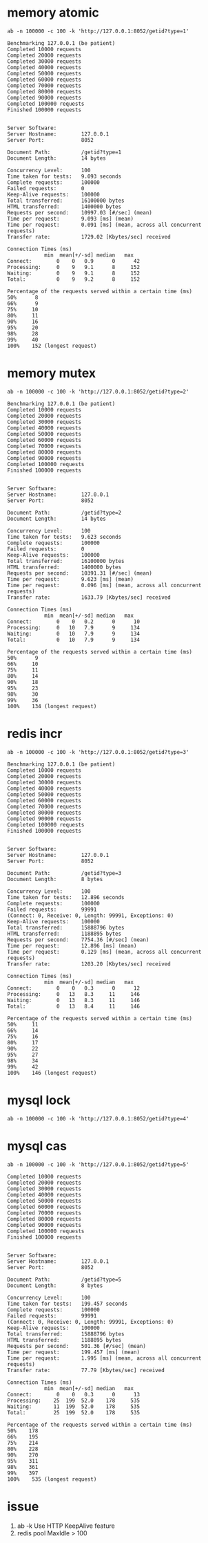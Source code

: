 #   memory atomic
    ab -n 100000 -c 100 -k 'http://127.0.0.1:8052/getid?type=1'

    Benchmarking 127.0.0.1 (be patient)
    Completed 10000 requests
    Completed 20000 requests
    Completed 30000 requests
    Completed 40000 requests
    Completed 50000 requests
    Completed 60000 requests
    Completed 70000 requests
    Completed 80000 requests
    Completed 90000 requests
    Completed 100000 requests
    Finished 100000 requests


    Server Software:
    Server Hostname:        127.0.0.1
    Server Port:            8052

    Document Path:          /getid?type=1
    Document Length:        14 bytes

    Concurrency Level:      100
    Time taken for tests:   9.093 seconds
    Complete requests:      100000
    Failed requests:        0
    Keep-Alive requests:    100000
    Total transferred:      16100000 bytes
    HTML transferred:       1400000 bytes
    Requests per second:    10997.03 [#/sec] (mean)
    Time per request:       9.093 [ms] (mean)
    Time per request:       0.091 [ms] (mean, across all concurrent requests)
    Transfer rate:          1729.02 [Kbytes/sec] received

    Connection Times (ms)
                min  mean[+/-sd] median   max
    Connect:        0    0   0.9      0      42
    Processing:     0    9   9.1      8     152
    Waiting:        0    9   9.1      8     152
    Total:          0    9   9.2      8     152

    Percentage of the requests served within a certain time (ms)
    50%      8
    66%      9
    75%     10
    80%     11
    90%     16
    95%     20
    98%     28
    99%     40
    100%    152 (longest request)
#   memory mutex
    ab -n 100000 -c 100 -k 'http://127.0.0.1:8052/getid?type=2'

    Benchmarking 127.0.0.1 (be patient)
    Completed 10000 requests
    Completed 20000 requests
    Completed 30000 requests
    Completed 40000 requests
    Completed 50000 requests
    Completed 60000 requests
    Completed 70000 requests
    Completed 80000 requests
    Completed 90000 requests
    Completed 100000 requests
    Finished 100000 requests


    Server Software:
    Server Hostname:        127.0.0.1
    Server Port:            8052

    Document Path:          /getid?type=2
    Document Length:        14 bytes

    Concurrency Level:      100
    Time taken for tests:   9.623 seconds
    Complete requests:      100000
    Failed requests:        0
    Keep-Alive requests:    100000
    Total transferred:      16100000 bytes
    HTML transferred:       1400000 bytes
    Requests per second:    10391.31 [#/sec] (mean)
    Time per request:       9.623 [ms] (mean)
    Time per request:       0.096 [ms] (mean, across all concurrent requests)
    Transfer rate:          1633.79 [Kbytes/sec] received

    Connection Times (ms)
                min  mean[+/-sd] median   max
    Connect:        0    0   0.2      0      10
    Processing:     0   10   7.9      9     134
    Waiting:        0   10   7.9      9     134
    Total:          0   10   7.9      9     134

    Percentage of the requests served within a certain time (ms)
    50%      9
    66%     10
    75%     11
    80%     14
    90%     18
    95%     23
    98%     30
    99%     36
    100%    134 (longest request)
#   redis incr
    ab -n 100000 -c 100 -k 'http://127.0.0.1:8052/getid?type=3'

    Benchmarking 127.0.0.1 (be patient)
    Completed 10000 requests
    Completed 20000 requests
    Completed 30000 requests
    Completed 40000 requests
    Completed 50000 requests
    Completed 60000 requests
    Completed 70000 requests
    Completed 80000 requests
    Completed 90000 requests
    Completed 100000 requests
    Finished 100000 requests


    Server Software:
    Server Hostname:        127.0.0.1
    Server Port:            8052

    Document Path:          /getid?type=3
    Document Length:        8 bytes

    Concurrency Level:      100
    Time taken for tests:   12.896 seconds
    Complete requests:      100000
    Failed requests:        99991
    (Connect: 0, Receive: 0, Length: 99991, Exceptions: 0)
    Keep-Alive requests:    100000
    Total transferred:      15888796 bytes
    HTML transferred:       1188895 bytes
    Requests per second:    7754.36 [#/sec] (mean)
    Time per request:       12.896 [ms] (mean)
    Time per request:       0.129 [ms] (mean, across all concurrent requests)
    Transfer rate:          1203.20 [Kbytes/sec] received

    Connection Times (ms)
                min  mean[+/-sd] median   max
    Connect:        0    0   0.3      0      12
    Processing:     0   13   8.3     11     146
    Waiting:        0   13   8.3     11     146
    Total:          0   13   8.4     11     146

    Percentage of the requests served within a certain time (ms)
    50%     11
    66%     14
    75%     16
    80%     17
    90%     22
    95%     27
    98%     34
    99%     42
    100%    146 (longest request)
#   mysql lock
    ab -n 100000 -c 100 -k 'http://127.0.0.1:8052/getid?type=4'
#   mysql cas
    ab -n 100000 -c 100 -k 'http://127.0.0.1:8052/getid?type=5'

    Completed 10000 requests
    Completed 20000 requests
    Completed 30000 requests
    Completed 40000 requests
    Completed 50000 requests
    Completed 60000 requests
    Completed 70000 requests
    Completed 80000 requests
    Completed 90000 requests
    Completed 100000 requests
    Finished 100000 requests


    Server Software:
    Server Hostname:        127.0.0.1
    Server Port:            8052

    Document Path:          /getid?type=5
    Document Length:        8 bytes

    Concurrency Level:      100
    Time taken for tests:   199.457 seconds
    Complete requests:      100000
    Failed requests:        99991
    (Connect: 0, Receive: 0, Length: 99991, Exceptions: 0)
    Keep-Alive requests:    100000
    Total transferred:      15888796 bytes
    HTML transferred:       1188895 bytes
    Requests per second:    501.36 [#/sec] (mean)
    Time per request:       199.457 [ms] (mean)
    Time per request:       1.995 [ms] (mean, across all concurrent requests)
    Transfer rate:          77.79 [Kbytes/sec] received

    Connection Times (ms)
                min  mean[+/-sd] median   max
    Connect:        0    0   0.3      0      13
    Processing:    25  199  52.0    178     535
    Waiting:       11  199  52.0    178     535
    Total:         25  199  52.0    178     535

    Percentage of the requests served within a certain time (ms)
    50%    178
    66%    195
    75%    214
    80%    228
    90%    270
    95%    311
    98%    361
    99%    397
    100%    535 (longest request)

#   issue
1. ab -k Use HTTP KeepAlive feature
2. redis pool MaxIdle > 100
